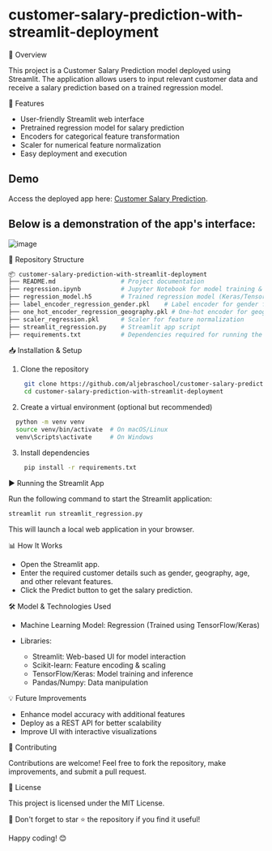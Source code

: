 # customer-salary-prediction-with-streamlit-deployment

📌 Overview

This project is a Customer Salary Prediction model deployed using Streamlit. The application allows users to input relevant customer data and receive a salary prediction based on a trained regression model.

🚀 Features

- User-friendly Streamlit web interface
- Pretrained regression model for salary prediction
- Encoders for categorical feature transformation
- Scaler for numerical feature normalization
- Easy deployment and execution

## Demo
Access the deployed app here: [Customer Salary Prediction](https://customer-salary-prediction-with-app-deployment-gappdfeztwfhpkf.streamlit.app/).

## **Below is a demonstration of the app's interface:**
![image](https://github.com/user-attachments/assets/4666a98c-81f3-40ac-a6a2-e86cdabead99)


📂 Repository Structure

``` bash
📦 customer-salary-prediction-with-streamlit-deployment
├── README.md                  # Project documentation
├── regression.ipynb           # Jupyter Notebook for model training & evaluation
├── regression_model.h5        # Trained regression model (Keras/TensorFlow)
├── label_encoder_regression_gender.pkl    # Label encoder for gender feature
├── one_hot_encoder_regression_geography.pkl # One-hot encoder for geography feature
├── scaler_regression.pkl      # Scaler for feature normalization
├── streamlit_regression.py    # Streamlit app script
├── requirements.txt           # Dependencies required for running the project

```

📥 Installation & Setup
1. Clone the repository
   ``` bash
    git clone https://github.com/aljebraschool/customer-salary-prediction-with-streamlit-deployment.git
    cd customer-salary-prediction-with-streamlit-deployment
   ```
2. Create a virtual environment (optional but recommended)
``` bash
  python -m venv venv
  source venv/bin/activate  # On macOS/Linux
  venv\Scripts\activate     # On Windows
```
3. Install dependencies
   ``` bash
    pip install -r requirements.txt  
   ```
▶️ Running the Streamlit App

Run the following command to start the Streamlit application:

``` bash
streamlit run streamlit_regression.py
```
This will launch a local web application in your browser.

📊 How It Works

- Open the Streamlit app.
- Enter the required customer details such as gender, geography, age, and other relevant features.
- Click the Predict button to get the salary prediction.

🛠 Model & Technologies Used

- Machine Learning Model: Regression (Trained using TensorFlow/Keras)

- Libraries:

  - Streamlit: Web-based UI for model interaction
  - Scikit-learn: Feature encoding & scaling
  - TensorFlow/Keras: Model training and inference
  - Pandas/Numpy: Data manipulation
 
💡 Future Improvements

- Enhance model accuracy with additional features
- Deploy as a REST API for better scalability
- Improve UI with interactive visualizations

🤝 Contributing

Contributions are welcome! Feel free to fork the repository, make improvements, and submit a pull request.

📜 License

This project is licensed under the MIT License.

🌟 Don't forget to star ⭐ the repository if you find it useful!

Happy coding! 😊





